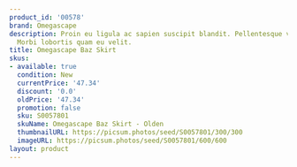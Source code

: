```yaml
---
product_id: '00578'
brand: Omegascape
description: Proin eu ligula ac sapien suscipit blandit. Pellentesque vitae tellus.
  Morbi lobortis quam eu velit.
title: Omegascape Baz Skirt
skus:
- available: true
  condition: New
  currentPrice: '47.34'
  discount: '0.0'
  oldPrice: '47.34'
  promotion: false
  sku: S0057801
  skuName: Omegascape Baz Skirt - Olden
  thumbnailURL: https://picsum.photos/seed/S0057801/300/300
  imageURL: https://picsum.photos/seed/S0057801/600/600
layout: product
---
```

